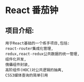# React 番茄钟

## 项目介绍:
    用于React基础的一个练手项目,包括:
    react-router集成化管理,
    redux,react-redux公共数据的统一管理,
    组件化开发,
    傀儡组件封装,
    高阶组件(HOC)对公共逻辑的抽离,
    CSS3媒体查询的简单引用

